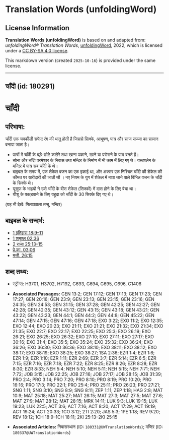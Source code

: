 # Translation Words (unfoldingWord)

## License Information

**Translation Words (unfoldingWord)** is based on and adapted from: _unfoldingWord® Translation Words_, [unfoldingWord](https://unfoldingword.org/utw), 2022, which is licensed under a [CC BY-SA 4.0 license](https://creativecommons.org/licenses/by-sa/4.0/legalcode.en).

This markdown version (created `2025-10-16`) is provided under the same license.



--------------------------------

## चाँदी (id: 180291)

चाँदी
=====

परिभाषा:
--------

चाँदी एक चमकीली सफेद रंग की धातु होती है जिससे सिक्के, आभूषण, पात्र और साज सज्जा का सामान बनाया जाता है।

* पात्रों में चाँदी के बड़े\-छोटे कटोरे तथा खाना पकाने, खाने या परोसने के पात्र बनते हैं।
* सोना और चाँदी परमेश्वर के निवास तथा मन्दिर के निर्माण में भी काम में लिए गए थे। यरूशलेम के मन्दिर में पात्र सब चाँदी के थे।
* बाइबल के समय में, एक शेकेल वजन का एक इकाई था, और अक्सर एक निश्चित चाँदी की शेकेल की कीमत पर खरीदारी की जाती थी । नए नियम के युग में शेकेल में मापा जाने वाले विभिन्न वजन के चाँदी के सिक्के थे।
* यूसुफ के भाइयों ने उसे चाँदी के बीस शेकेल (सिक्कों) में दास होने के लिए बेचा था।
* यीशु के पकड़वाने के लिए यहूदा को चाँदी के 30 सिक्के दिए गए थे।

(यह भी देखें: मिलापवाला तम्बू, मन्दिर)

बाइबल के सन्दर्भ:
-----------------

* [1 इतिहास 18:9–11](https://ref.ly/1Chr0:0)
* [1 शमूएल 02:36](https://ref.ly/1Sam0:0)
* [2 राजा 25:13–15](https://ref.ly/2Kgs0:0)
* [प्रे.का. 03:06](https://ref.ly/Acts3:6)
* [मत्ती. 26:15](https://ref.ly/Matt26:15)

शब्द तथ्य:
----------

* स्ट्रोंग्स: H3701, H3702, H7192, G693, G694, G695, G696, G1406

* **Associated Passages:** GEN 13:2; GEN 17:12; GEN 17:13; GEN 17:23; GEN 17:27; GEN 20:16; GEN 23:9; GEN 23:13; GEN 23:15; GEN 23:16; GEN 24:35; GEN 24:53; GEN 31:15; GEN 37:28; GEN 42:25; GEN 42:27; GEN 42:28; GEN 42:35; GEN 43:12; GEN 43:15; GEN 43:18; GEN 43:21; GEN 43:22; GEN 43:23; GEN 44:1; GEN 44:2; GEN 44:8; GEN 45:22; GEN 47:14; GEN 47:15; GEN 47:16; GEN 47:18; EXO 3:22; EXO 11:2; EXO 12:35; EXO 12:44; EXO 20:23; EXO 21:11; EXO 21:21; EXO 21:32; EXO 21:34; EXO 21:35; EXO 22:7; EXO 22:17; EXO 22:25; EXO 25:3; EXO 26:19; EXO 26:21; EXO 26:25; EXO 26:32; EXO 27:10; EXO 27:11; EXO 27:17; EXO 30:16; EXO 31:4; EXO 35:5; EXO 35:24; EXO 35:32; EXO 36:24; EXO 36:26; EXO 36:30; EXO 36:36; EXO 38:10; EXO 38:11; EXO 38:12; EXO 38:17; EXO 38:19; EXO 38:25; EXO 38:27; 1SA 2:36; EZR 1:4; EZR 1:6; EZR 1:9; EZR 1:10; EZR 1:11; EZR 2:69; EZR 3:7; EZR 5:14; EZR 6:5; EZR 7:15; EZR 7:16; EZR 7:18; EZR 7:22; EZR 8:25; EZR 8:26; EZR 8:28; EZR 8:30; EZR 8:33; NEH 5:4; NEH 5:10; NEH 5:11; NEH 5:15; NEH 7:71; NEH 7:72; JOB 3:15; JOB 22:25; JOB 27:16; JOB 27:17; JOB 28:15; JOB 31:39; PRO 2:4; PRO 3:14; PRO 7:20; PRO 8:10; PRO 8:19; PRO 10:20; PRO 16:16; PRO 17:3; PRO 22:1; PRO 25:4; PRO 25:11; PRO 26:23; PRO 27:21; SNG 1:11; SNG 3:10; SNG 8:9; SNG 8:11; ZEP 1:11; ZEP 1:18; HAG 2:8; MAT 10:9; MAT 25:18; MAT 25:27; MAT 26:15; MAT 27:3; MAT 27:5; MAT 27:6; MAT 27:9; MAT 28:12; MAT 28:15; MRK 14:11; LUK 9:3; LUK 19:15; LUK 19:23; LUK 22:5; ACT 3:6; ACT 7:16; ACT 8:20; ACT 17:29; ACT 19:19; ACT 19:24; ACT 20:33; 1CO 3:12; 2TI 2:20; JAS 5:3; 1PE 1:18; REV 9:20; REV 18:12; 1CH 18:9–1CH 18:11; 2KI 25:13–2KI 25:15
* **Associated Articles:** निवासस्थान (ID: `180331@UWTranslationWords`); मन्दिर (ID: `180337@UWTranslationWords`)

